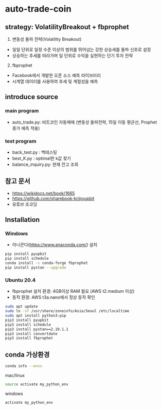 # auto-trade-coin

## strategy: VolatilityBreakout + fbprophet

1. 변동성 돌파 전략(Volatility Breakout)

- 일일 단위로 일정 수준 이상의 범위를 뛰어넘는 강한 상승세를 돌파 신호로 설정
- 상승하는 추세를 따라가며 일 단위로 수익을 실현하는 단기 투자 전략

2. fbprophet

- Facebook에서 개발한 오픈 소스 예측 라이브러리
- 시계열 데이터를 사용하여 추세 및 계절성을 예측

## introduce source

### main program

- auto_trade.py: 비트코인 자동매매 (변동성 돌파전략, 15일 이동 평균선, Prophet 종가 예측 적용)

### test program

- back_test.py : 백테스팅
- best_K.py : optimal한 k값 찾기
- balance_inquiry.py: 현재 잔고 조회

## 참고 문서

- <https://wikidocs.net/book/1665>
- <https://github.com/sharebook-kr/pyupbit>
- 유튜브 조코딩

## Installation

### Windows

- 아나콘다(<https://www.anaconda.com/>) 설치

```sh
pip install pyupbit
pip install schedule
conda install -c conda-forge fbprophet
pip install pystan --upgrade
```

### Ubuntu 20.4

- fbprophet 설치 환경: 4GB이상 RAM 필요 (AWS t2.medium 이상)
- 동작 환경: AWS t3a.nano에서 정상 동작 확인

```sh
sudo apt update
sudo ln -sf /usr/share/zoneinfo/Asia/Seoul /etc/localtime
sudo apt install python3-pip
pip3 install pyupbit
pip3 install schedule
pip3 install pystan==2.19.1.1
pip3 install convertdate
pip3 install fbprophet
```

## conda 가상환경

```sh
conda info --envs
```

mac/linux

```sh
source activate my_python_env
```

windows

```sh
activate my_python_env
```
